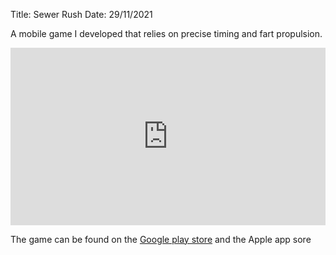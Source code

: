 Title: Sewer Rush
Date: 29/11/2021

A mobile game I developed that relies on precise timing and fart propulsion. 

<div style="padding:56.25% 0 0 0;position:relative;"><iframe src="https://player.vimeo.com/video/667507043?h=df0083f880&amp;badge=0&amp;autopause=0&amp;player_id=0&amp;app_id=58479" frameborder="0" allow="autoplay; fullscreen; picture-in-picture" allowfullscreen style="position:absolute;top:0;left:0;width:100%;height:100%;" title="Sewer Rush Promo"></iframe></div><script src="https://player.vimeo.com/api/player.js"></script>

The game can be found on the [Google play store](https://play.google.com/store/apps/details?id=com.PukekoPictures.BogeyOgres_ME) and the Apple app sore